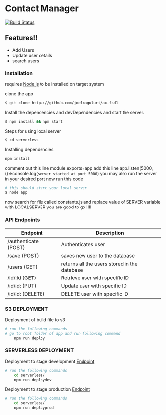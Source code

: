 # Contact Manager

[![Build Status](https://travis-ci.org/joemccann/dillinger.svg?branch=master)](http://axer.s3-website.us-east-2.amazonaws.com/)

## Features!!

  - Add Users 
  - Update user details 
  - search users 


### Installation

requires [Node.js](https://nodejs.org/)  to be installed on target system

clone the app 
```sh
$ git clone https://github.com/joelmaguluri/ax-fsd1
```
Install the dependencies and devDependencies and start the server.

```sh
$ npm install && npm start
```

Steps for using local server 

```sh
$ cd serverless 
```
Installing dependencies
```sh
npm install
```
 comment out this line module.exports=app
add this line app.listen(5000,()=>console.log(`server started at port 5000`)
you may also run the server in your desired port
now run this code 
```sh
# this should start your local server
$ node app

```
now search for file called constants.js and replace value of SERVER variable with LOCALSERVER
you are good to go !!!!


### API Endpoints

| Endpoint| Description |
| ------ | ------ |
| /authenticate (POST) | Authenticates user |
|/save  (POST) | saves new user to the database|
|/users  (GET) | returns all the users stored in the database|
|/id/:id  (GET) | Retrieve user with specific ID|
|/id/id:  (PUT) | Update user with specific ID|
|/id/id:  (DELETE) | DELETE user with specific ID|


### S3 DEPLOYMENT

Deployment of build file to s3
```sh
# run the following commands
# go to root folder of app and run following command
    npm run deploy
```


### SERVERLESS DEPLOYMENT

Deployment to stage development 
[Endpoint](https://uviz4022j1.execute-api.us-east-1.amazonaws.com)
```sh
# run the following commands
    cd serverless/
    npm run deploydev
```
Deployment to stage production
[Endpoint](https://npoeootl24.execute-api.us-east-1.amazonaws.com/)
```sh
# run the following commands
    cd serverless/
    npm run deployprod
```
